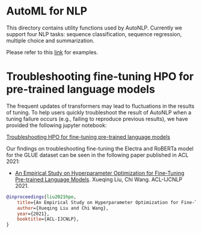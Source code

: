 # AutoML for NLP

This directory contains utility functions used by AutoNLP. Currently we support four NLP tasks: sequence classification, sequence regression, multiple choice and summarization. 

Please refer to this [link](https://microsoft.github.io/FLAML/docs/Examples/AutoML-NLP) for examples.


# Troubleshooting fine-tuning HPO for pre-trained language models

The frequent updates of transformers may lead to fluctuations in the results of tuning. To help users quickly troubleshoot the result of AutoNLP when a tuning failure occurs (e.g., failing to reproduce previous results), we have provided the following jupyter notebook:

[Troubleshooting HPO for fine-tuning pre-trained language models](https://github.com/microsoft/FLAML/blob/main/notebook/research/acl2021.ipynb)

Our findings on troubleshooting fine-tuning the Electra and RoBERTa model for the GLUE dataset can be seen in the following paper published in ACL 2021:

* [An Empirical Study on Hyperparameter Optimization for Fine-Tuning Pre-trained Language Models](https://arxiv.org/abs/2106.09204). Xueqing Liu, Chi Wang. ACL-IJCNLP 2021.

```bibtex
@inproceedings{liu2021hpo,
    title={An Empirical Study on Hyperparameter Optimization for Fine-Tuning Pre-trained Language Models},
    author={Xueqing Liu and Chi Wang},
    year={2021},
    booktitle={ACL-IJCNLP},
}
```


